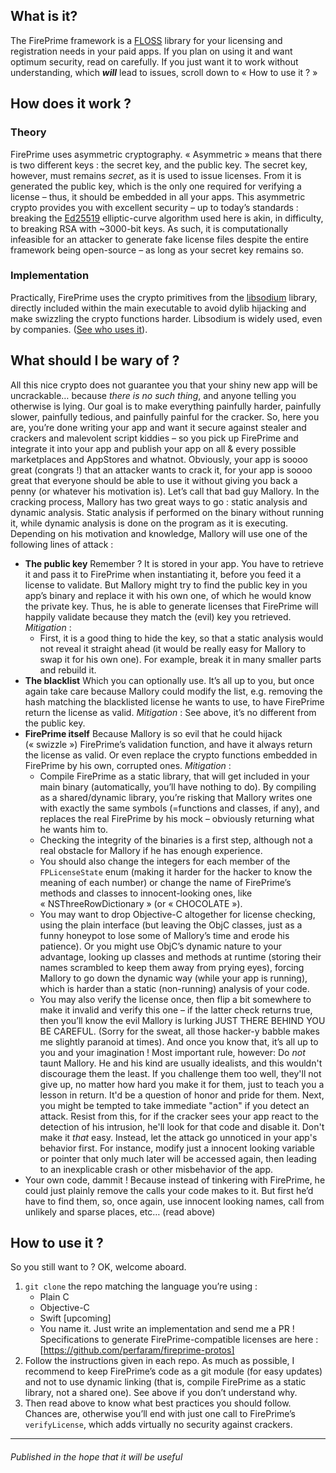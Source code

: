 ## What is it?
The FirePrime framework is a [FLOSS][FLOSS] library for your licensing and registration needs in your paid apps. If you plan on using it and want optimum security, read on carefully. If you just want it to work without understanding, which ***will*** lead to issues, scroll down to « How to use it ? »

## How does it work ?
### Theory
FirePrime uses asymmetric cryptography. « Asymmetric » means that there is two different keys : the secret key, and the public key. The secret key, however, must remains *secret*, as it is used to issue licenses. From it is generated the public key, which is the only one required for verifying a license – thus, it should be embedded in all your apps. This asymmetric crypto provides you with excellent security – up to today’s standards : breaking the [Ed25519][ed25519] elliptic-curve algorithm used here is akin, in difficulty, to breaking RSA with \~3000-bit keys. As such, it is computationally infeasible for an attacker to generate fake license files despite the entire framework being open-source – as long as your secret key remains so. 
### Implementation
Practically, FirePrime uses the crypto primitives from the [libsodium][libsodium] library, directly included within the main executable to avoid dylib hijacking and make swizzling the crypto functions harder. Libsodium is widely used, even by companies. ([See who uses it][libsodiumusers]).

[FLOSS]:https://en.wikipedia.org/wiki/Free\_and\_open-source\_software#FLOSS
[libsodium]:https://github.com/jedisct1/libsodium
[libsodiumusers]:https://download.libsodium.org/libsodium/content/libsodium\_users/
[ed25519]:https://ed25519.cr.yp.to

## What should I be wary of ? 
All this nice crypto does not guarantee you that your shiny new app will be uncrackable… because *there is no such thing*, and anyone telling you otherwise is lying. Our goal is to make everything painfully harder, painfully slower, painfully tedious, and painfully painful for the cracker.
So, here you are, you’re done writing your app and want it secure against stealer and crackers and malevolent script kiddies – so you pick up FirePrime and integrate it into your app and publish your app on all & every possible marketplaces and AppStores and whatnot. Obviously, your app is soooo great (congrats !) that an attacker wants to crack it, for your app is soooo great that everyone should be able to use it without giving you back a penny (or whatever his motivation is). Let’s call that bad guy Mallory. In the cracking process, Mallory has two great ways to go : static analysis and dynamic analysis. Static analysis if performed on the binary without running it, while dynamic analysis is done on the program as it is executing. Depending on his motivation and knowledge, Mallory will use one of the following lines of attack :
* __The public key__
	Remember ? It is stored in your app. You have to retrieve it and pass it to FirePrime when instantiating it, before you feed it a license to validate. But Mallory might try to find the public key in you app’s binary and replace it with his own one, of which he would know the private key. Thus, he is able to generate licenses that FirePrime will happily validate because they match the (evil) key you retrieved.
	_Mitigation_ : 
	* First, it is a good thing to hide the key, so that a static analysis would not reveal it straight ahead (it would be really easy for Mallory to swap it for his own one). For example, break it in many smaller parts and rebuild it.
* __The blacklist__
	Which you can optionally use. It’s all up to you, but once again take care because Mallory could modify the list, e.g. removing the hash matching the blacklisted license he wants to use, to have FirePrime return the license as valid.
	_Mitigation_ : See above, it’s no different from the public key.
* __FirePrime itself__
	Because Mallory is so evil that he could hijack (« swizzle ») FirePrime’s validation function, and have it always return the license as valid. Or even replace the crypto functions embedded in FirePrime by his own, corrupted ones. 
	_Mitigation_ : 
 	 * Compile FirePrime as a static library, that will get included in your main binary (automatically, you’ll have nothing to do). By compiling as a shared/dynamic library, you’re risking that Mallory writes one with exactly the same symbols (=functions and classes, if any), and replaces the real FirePrime by his mock – obviously returning what he wants him to. 
 	* Checking the integrity of the binaries is a first step, although not a real obstacle for Mallory if he has enough experience.  
 	* You should also change the integers for each member of the `FPLicenseState` enum (making it harder for the hacker to know the meaning of each number) or change the name of FirePrime’s methods and classes to innocent-looking ones, like « NSThreeRowDictionary » (or « CHOCOLATE »).
 	* You may want to drop Objective-C altogether for license checking, using the plain interface (but leaving the ObjC classes, just as a funny honeypot to lose some of Mallory’s time and erode his patience). Or you might use ObjC’s dynamic nature to your advantage, looking up classes and methods at runtime (storing their names scrambled to keep them away from prying eyes), forcing Mallory to go down the dynamic way (while your app is running), which is harder than a static (non-running) analysis of your code. 
 	* You may also verify the license once, then flip a bit somewhere to make it invalid and verify this one – if the latter check returns true, then you’ll know the evil Mallory is lurking JUST THERE BEHIND YOU BE CAREFUL. (Sorry for the sweat, all those hacker-y babble makes me slightly paranoid at times). And once you know that, it’s all up to you and your imagination ! Most important rule, however: Do *not* taunt Mallory. He and his kind are usually idealists, and this wouldn't discourage them the least. If you challenge them too well, they'll not give up, no matter how hard you make it for them, just to teach you a lesson in return. It'd be a question of honor and pride for them. Next, you might be tempted to take immediate "action" if you detect an attack. Resist from this, for if the cracker sees your app react to the detection of his intrusion, he'll look for that code and disable it. Don't make it *that* easy. Instead, let the attack go unnoticed in your app's behavior first. For instance, modify just a innocent looking variable or pointer that only much later will be accessed again, then leading to an inexplicable crash or other misbehavior of the app.
* Your own code, dammit !
	Because instead of tinkering with FirePrime, he could just plainly remove the calls your code makes to it. But first he’d have to find them, so, once again, use innocent looking names, call from unlikely and sparse places, etc… (read above)

## How to use it ?
So you still want to ? OK, welcome aboard. 
1. `git clone` the repo matching the language you’re using :
	* Plain C
	* Objective-C
	* Swift [upcoming]
	* You name it. Just write an implementation and send me a PR ! Specifications to generate FirePrime-compatible licenses are here : [https://github.com/perfaram/fireprime-protos]
2. Follow the instructions given in each repo. As much as possible, I recommend to keep FirePrime’s code as a git module (for easy updates) and not to use dynamic linking (that is, compile FirePrime as a static library, not a shared one). See above if you don’t understand why.
3. Then read above to know what best practices you should follow. Chances are, otherwise you’ll end with just one call to FirePrime’s `verifyLicense`, which adds virtually no security against crackers.

--------
###### Published in the hope that it will be useful
